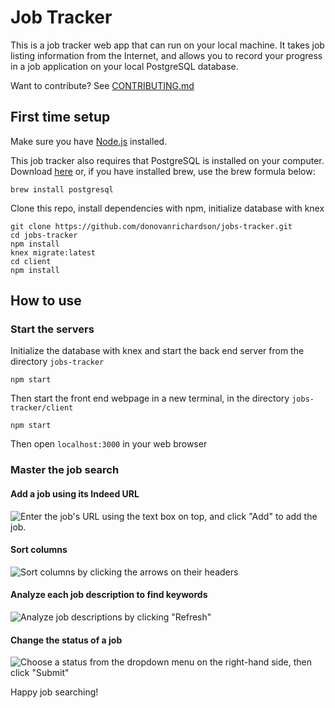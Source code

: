 # Job Tracker

This is a job tracker web app that can run on your local machine. It takes job listing information from the Internet, and allows you to record your progress in a job application on your local PostgreSQL database.

Want to contribute? See [CONTRIBUTING.md](CONTRIBUTING.md)

## First time setup

Make sure you have [Node.js](https://nodejs.org/en/) installed.

This job tracker also requires that PostgreSQL is installed on your computer. Download [here](https://www.postgresql.org/download/) or, if you have installed brew, use the brew formula below:
```
brew install postgresql
```

Clone this repo, install dependencies with npm, initialize database with knex
 
 ```
 git clone https://github.com/donovanrichardson/jobs-tracker.git
 cd jobs-tracker
 npm install
 knex migrate:latest
 cd client
 npm install
 ```
 
 ## How to use

 ### Start the servers

 Initialize the database with knex and start the back end server from the directory `jobs-tracker`
 ```
 npm start
 ```

 Then start the front end webpage in a new terminal, in the directory `jobs-tracker/client`

 ```
 npm start
 ```

 Then open `localhost:3000` in your web browser

 ### Master the job search

 #### Add a job using its Indeed URL
 ![Enter the job's URL using the text box on top, and click "Add" to add the job.](add.gif)

 #### Sort columns
 ![Sort columns by clicking the arrows on their headers](sorting.gif)

 #### Analyze each job description to find keywords
![Analyze job descriptions by clicking "Refresh"](analyze.gif)

 #### Change the status of a job
 ![Choose a status from the dropdown menu on the right-hand side, then click "Submit"](status.gif)

 Happy job searching!
